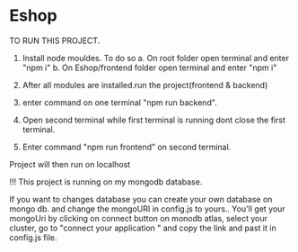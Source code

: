 # Eshop

TO RUN THIS PROJECT.
1. Install node mouldes. To do so
  a. On root folder open terminal and enter "npm i"
  b. On Eshop/frontend folder open terminal and enter "npm i"
  
2. After all modules are installed.run the project(frontend & backend)
3. enter command on one terminal "npm run backend".
4. Open second terminal while first terminal is running dont close the first terminal.
5. Enter command "npm run frontend" on second terminal.

Project will then run on localhost

!!! This project is running on my mongodb database.

If you want to changes database you can create your own database on mongo db.
and change the mongoURI in config.js to yours..
You'll get your mongoUri by clicking on connect button on monodb atlas, select your cluster, go to "connect your application " and copy the link and past it in config.js file.
